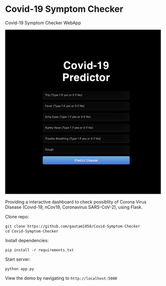 Covid-19 Symptom Checker
=================
Covid-19 Symptom Checker WebApp

![Covid](covid.png)

Providing a interactive dashboard to check possiblity of Corona Virus Disease (Covid-19, nCov19, Coronavirus SARS-CoV-2), using Flask.

Clone repo:

```
git clone https://github.com/gautam1858/Covid-Symptom-Checker
cd Covid-Symptom-Checker
```

Install dependencies:

```
pip install -r requirements.txt
```

Start server:

```
python app.py
```

View the demo by navigating to `http://localhost:5000`

